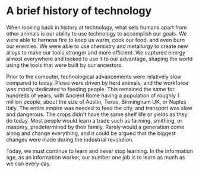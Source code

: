 # A brief history of technology

When looking back in history at technology, what sets humans apart from other animals is our ability to use technology to accomplish our goals. We were able to harness fire to keep us warm, cook our food, and even burn our enemies. We were able to use chemistry and metallurgy to create new alloys to make our tools stronger and more efficient. We captured energy almost everywhere and looked to use it to our advantage, shaping the world using the tools that were built by our ancestors.

Prior to the computer, technological advancements were relatively slow compared to today. Plows were driven by herd animals, and the workforce was mostly dedicated to feeding people. This remained the same for hundreds of years, with Ancient Rome having a population of roughly 1 million people, about the size of Austin, Texas, Birmingham UK, or Naples Italy. The entire empire was needed to feed the city, and transport was slow and dangerous. The crops didn't have the same shelf life or yields as they do today. Most people would learn a trade such as farming, smithing, or masonry, predetermined by their family. Rarely would a generation come along and change everything, and it could be argued that the biggest changes were made during the industrial revolution.

Today, we must continue to learn and never stop learning. In the information age, as an information worker, our number one job is to learn as much as we can every day.
